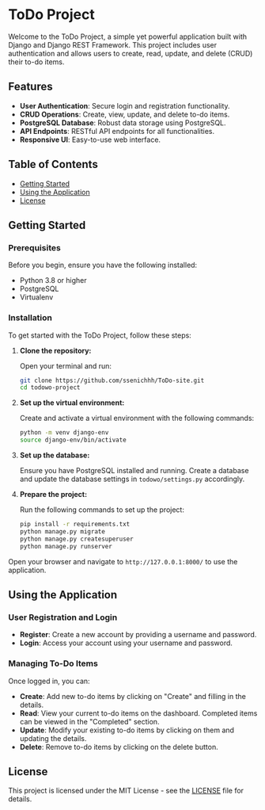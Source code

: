 # ToDo Project

Welcome to the ToDo Project, a simple yet powerful application built with Django and Django REST Framework. This project includes user authentication and allows users to create, read, update, and delete (CRUD) their to-do items.

## Features

- **User Authentication**: Secure login and registration functionality.
- **CRUD Operations**: Create, view, update, and delete to-do items.
- **PostgreSQL Database**: Robust data storage using PostgreSQL.
- **API Endpoints**: RESTful API endpoints for all functionalities.
- **Responsive UI**: Easy-to-use web interface.

## Table of Contents

- [Getting Started](#getting-started)
- [Using the Application](#using-the-application)
- [License](#license)

## Getting Started

### Prerequisites

Before you begin, ensure you have the following installed:

- Python 3.8 or higher
- PostgreSQL
- Virtualenv

### Installation

To get started with the ToDo Project, follow these steps:

1. **Clone the repository:**

   Open your terminal and run:
   ```sh
   git clone https://github.com/ssenichhh/ToDo-site.git
   cd todowo-project
   ```

2. **Set up the virtual environment:**

   Create and activate a virtual environment with the following commands:
   ```sh
   python -m venv django-env
   source django-env/bin/activate
   ```

3. **Set up the database:**

   Ensure you have PostgreSQL installed and running. Create a database and update the database settings in `todowo/settings.py` accordingly.

4. **Prepare the project:**

   Run the following commands to set up the project:
   ```sh
   pip install -r requirements.txt
   python manage.py migrate
   python manage.py createsuperuser
   python manage.py runserver
   ```

Open your browser and navigate to `http://127.0.0.1:8000/` to use the application.

## Using the Application

### User Registration and Login

- **Register**: Create a new account by providing a username and password.
- **Login**: Access your account using your username and password.

### Managing To-Do Items

Once logged in, you can:

- **Create**: Add new to-do items by clicking on "Create" and filling in the details.
- **Read**: View your current to-do items on the dashboard. Completed items can be viewed in the "Completed" section.
- **Update**: Modify your existing to-do items by clicking on them and updating the details.
- **Delete**: Remove to-do items by clicking on the delete button.

## License

This project is licensed under the MIT License - see the [LICENSE](LICENSE) file for details.

